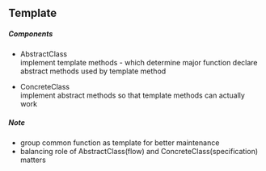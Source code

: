 ## Template  

##### Components  

- AbstractClass  
implement template methods - which determine major function declare abstract methods used by template method  

- ConcreteClass  
implement abstract methods so that template methods can actually work  

##### Note  

- group common function as template for better maintenance  
- balancing role of AbstractClass(flow) and ConcreteClass(specification) matters  